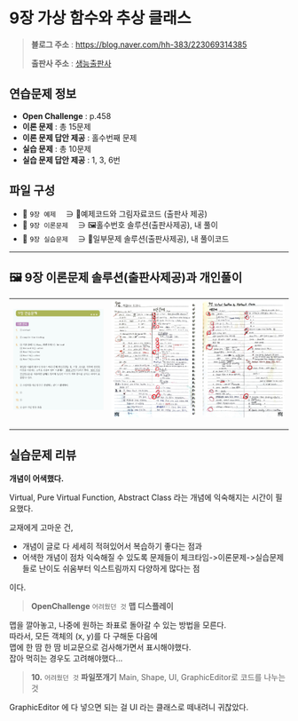# 9장 가상 함수와 추상 클래스
> **블로그 주소** : https://blog.naver.com/hh-383/223069314385
> 
> **출판사 주소** : [생능출판사](https://www.booksr.co.kr/product/%eb%aa%85%ed%92%88-c-programming%ea%b0%9c%ec%a0%95%ed%8c%90/)


## 연습문제 정보
* **Open Challenge** : p.458
* **이론 문제** : 총 15문제
* **이론 문제 답안 제공** : 홀수번째 문제
* **실습 문제** : 총 10문제
* **실습 문제 답안 제공** : 1, 3, 6번


## 파일 구성
* 📁 `9장 예제` 　∋ 📄예제코드와 그림자료코드 (출판사 제공)
* 📁 `9장 이론문제` 　∋ 🖼️홀수번호 솔루션(출판사제공), 내 풀이
* 📁 `9장 실습문제` 　∋ 📄일부문제 솔루션(출판사제공), 내 풀이코드

---

## 🖼️ 9장 이론문제 솔루션(출판사제공)과 개인풀이
| ![sol1](https://github.com/learner-nosilv/learning-Cpp/blob/master/%EB%AA%85%ED%92%88Cpp/09%EC%9E%A5%20%EA%B0%80%EC%83%81%20%ED%95%A8%EC%88%98%EC%99%80%20%EC%B6%94%EC%83%81%20%ED%81%B4%EB%9E%98%EC%8A%A4/9%EC%9E%A5%20%EC%9D%B4%EB%A1%A0%EB%AC%B8%EC%A0%9C/9%EC%9E%A5%20%EC%9D%B4%EB%A1%A0%EB%AC%B8%EC%A0%9C%20%ED%99%80%EC%88%98%EB%B2%88%ED%98%B8%20%EC%A0%95%EB%8B%B5.jpg) | ![mine1](https://github.com/learner-nosilv/learning-Cpp/blob/master/%EB%AA%85%ED%92%88Cpp/09%EC%9E%A5%20%EA%B0%80%EC%83%81%20%ED%95%A8%EC%88%98%EC%99%80%20%EC%B6%94%EC%83%81%20%ED%81%B4%EB%9E%98%EC%8A%A4/9%EC%9E%A5%20%EC%9D%B4%EB%A1%A0%EB%AC%B8%EC%A0%9C/9%EC%9E%A5%20%EA%B0%9C%EC%9D%B8%ED%92%80%EC%9D%B4%20(1).jpg) | ![mine2](https://github.com/learner-nosilv/learning-Cpp/blob/master/%EB%AA%85%ED%92%88Cpp/09%EC%9E%A5%20%EA%B0%80%EC%83%81%20%ED%95%A8%EC%88%98%EC%99%80%20%EC%B6%94%EC%83%81%20%ED%81%B4%EB%9E%98%EC%8A%A4/9%EC%9E%A5%20%EC%9D%B4%EB%A1%A0%EB%AC%B8%EC%A0%9C/9%EC%9E%A5%20%EA%B0%9C%EC%9D%B8%ED%92%80%EC%9D%B4%20(2).jpg) |
| --  | -- | -- |

---

## 실습문제 리뷰

**개념이 어색했다.**  
   
Virtual, Pure Virtual Function, Abstract Class 라는 개념에 익숙해지는 시간이 필요했다.  
   
교재에게 고마운 건,  
* 개념이 글로 다 세세히 적혀있어서 복습하기 좋다는 점과
* 어색한 개념이 점차 익숙해질 수 있도록 문제들이 체크타임->이론문제->실습문제들로 난이도 쉬움부터 익스트림까지 다양하게 많다는 점  
   
이다.  
  
   
> **OpenChallenge**
    `어려웠던 것`  **맵 디스플레이**

맵을 깔아놓고, 나중에 원하는 좌표로 돌아갈 수 있는 방법을 모른다.  
따라서, 모든 객체의 (x, y)를 다 구해둔 다음에  
맵에 한 땀 한 땀 비교문으로 검사해가면서 표시해야했다.  
잡아 먹히는 경우도 고려해야했다...  

    
> **10.**
    `어려웠던 것`  **파일쪼개기** Main, Shape, UI, GraphicEditor로 코드를 나누는 것
    
GraphicEditor 에 다 넣으면 되는 걸 UI 라는 클래스로 떼내려니 귀찮았다.   